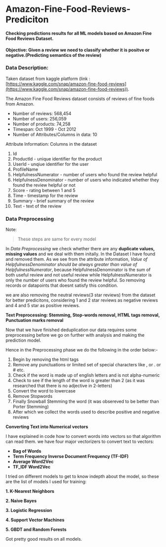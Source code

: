 # Amazon-Fine-Food-Reviews-Prediciton

**Checking predictions results for all ML models based on Amazon Fine Food Reviews Dataset.**

#### Objective: Given a review we need to classify whether it is positve or negative.(Predicting semantics of the review)

### Data Description:

Taken dataset from kaggle platform (link :[https://www.kaggle.com/snap/amazon-fine-food-reviews](https://www.kaggle.com/snap/amazon-fine-food-reviews)).

The Amazon Fine Food Reviews dataset consists of reviews of fine foods from Amazon.

-   Number of reviews: 568,454
-   Number of users: 256,059
-   Number of products: 74,258
-   Timespan: Oct 1999 - Oct 2012
-   Number of Attributes/Columns in data: 10

Attribute Information: Columns in the dataset

1.  Id
2.  ProductId - unique identifier for the product
3.  UserId - unqiue identifier for the user
4.  ProfileName
5.  HelpfulnessNumerator - number of users who found the review helpful
6.  HelpfulnessDenominator - number of users who indicated whether they found the review helpful or not
7.  Score - rating between 1 and 5
8.  Time - timestamp for the review
9.  Summary - brief summary of the review
10.  Text - text of the review

### Data Preprocessing

Note:

> These steps are same for every model

In  _Data Preprocessing_  we check whether there are any  **duplicate values, missing values**  and we deal with them initally. In the Dataset I have found and removed them. As we see from the attribute information,  _Value of HelpfulnessDenominator should be always greater than value of HelpfulnessNumerator_, because HelpfulnessDenominator is the sum of both useful review and not useful review while HelpfulnessNumerator is only the number of users who found the review helpful. So removing records or datapoints that doesnt satisfy this condition.

we are also removing the neutral reviews(3 star reviews) from the dataset for better predicitons, considering 1 and 2 star reviews as negative reviews and 4 and 5 star as positive reviews.

**Text Preprocessing: Stemming, Stop-words removal, HTML tags removal, Punctuation marks removal**

Now that we have finished deduplication our data requires some preprocessing before we go on further with analysis and making the prediction model.

Hence in the Preprocessing phase we do the following in the order below:-

1.  Begin by removing the html tags
2.  Remove any punctuations or limited set of special characters like , or . or # etc.
3.  Check if the word is made up of english letters and is not alpha-numeric
4.  Check to see if the length of the word is greater than 2 (as it was researched that there is no adjective in 2-letters)
5.  Convert the word to lowercase
6.  Remove Stopwords
7.  Finally Snowball Stemming the word (it was obsereved to be better than Porter Stemming)
8.  After which we collect the words used to describe positive and negative reviews

**Converting Text into Numerical vectors**

I have explained in code how to convert words into vectors so that algorithm can read them. we have four major vectorizers to convert text to vectors:

-   **Bag of Words**
-   **Term Frequency Inverse Document Frequency (TF-IDF)**
-   **Average Word2Vec**
-   **TF_IDF Word2Vec**

I tried on different models to get to know indepth about the model, so these are the list of models I used for training:

**1. K-Nearest Neighbors**

**2. Naive Bayes**

**3. Logistic Regression**

**4. Support Vector Machines**

**5. GBDT and Random Forests**

Got pretty good results on all models.

